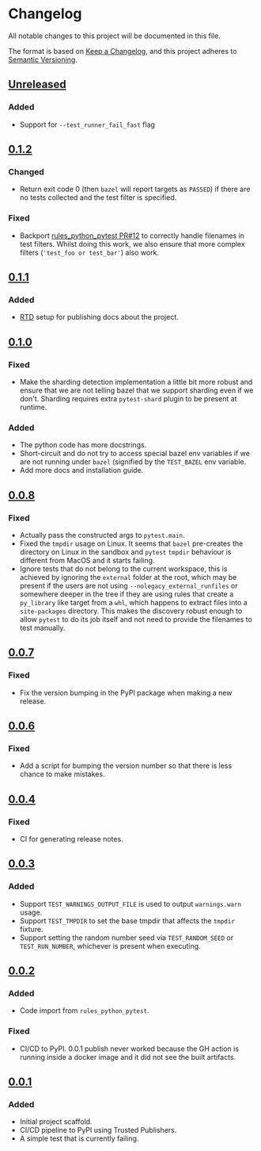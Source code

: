 # Changelog

All notable changes to this project will be documented in this file.

The format is based on [Keep a Changelog](https://keepachangelog.com/en/1.1.0/),
and this project adheres to [Semantic Versioning](https://semver.org/spec/v2.0.0.html).

## [Unreleased]

### Added

- Support for `--test_runner_fail_fast` flag

## [0.1.2]

### Changed

- Return exit code 0 (then `bazel` will report targets as `PASSED`) if there
  are no tests collected and the test filter is specified.

### Fixed

- Backport [rules_python_pytest PR#12][backport_pr_12] to correctly handle
  filenames in test filters. Whilst doing this work, we also ensure that more
  complex filters (`'test_foo or test_bar'`) also work.

[backport_pr_12]: https://github.com/caseyduquettesc/rules_python_pytest/pull/12/files

## [0.1.1]

### Added

- [RTD](https://pytest-bazel.readthedocs.io/en/latest/) setup for publishing
  docs about the project.

## [0.1.0]

### Fixed

- Make the sharding detection implementation a little bit more robust and
  ensure that we are not telling bazel that we support sharding even if we
  don't. Sharding requires extra `pytest-shard` plugin to be present at
  runtime.

### Added

- The python code has more docstrings.
- Short-circuit and do not try to access special bazel env variables if we are
  not running under `bazel` (signified by the `TEST_BAZEL` env variable.
- Add more docs and installation guide.

## [0.0.8]

### Fixed

- Actually pass the constructed args to `pytest.main`.
- Fixed the `tmpdir` usage on Linux. It seems that `bazel` pre-creates the
  directory on Linux in the sandbox and `pytest` `tmpdir` behaviour is
  different from MacOS and it starts failing.
- Ignore tests that do not belong to the current workspace, this is achieved by
  ignoring the `external` folder at the root, which may be present if the users
  are not using `--nolegacy_external_runfiles` or somewhere deeper in the tree
  if they are using rules that create a `py_library` like target from a `whl`,
  which happens to extract files into a `site-packages` directory. This makes
  the discovery robust enough to allow `pytest` to do its job itself and not
  need to provide the filenames to test manually.

## [0.0.7]

### Fixed

- Fix the version bumping in the PyPI package when making a new release.

## [0.0.6]

### Fixed

- Add a script for bumping the version number so that there is less chance to
  make mistakes.

## [0.0.4]

### Fixed

- CI for generating release notes.

## [0.0.3]

### Added

- Support `TEST_WARNINGS_OUTPUT_FILE` is used to output `warnings.warn` usage.
- Support `TEST_TMPDIR` to set the base tmpdir that affects the `tmpdir` fixture.
- Support setting the random number seed via `TEST_RANDOM_SEED` or
  `TEST_RUN_NUMBER`, whichever is present when executing.

## [0.0.2]

### Added

- Code import from `rules_python_pytest`.

### Fixed

- CI/CD to PyPI. 0.0.1 publish never worked because the GH action is running
  inside a docker image and it did not see the built artifacts.

## [0.0.1]

### Added

- Initial project scaffold.
- CI/CD pipeline to PyPI using Trusted Publishers.
- A simple test that is currently failing.

[unreleased]: https://github.com/aignas/pytest-bazel/compare/0.1.2...HEAD
[0.1.2]: https://github.com/aignas/pytest-bazel/releases/tag/0.1.2
[0.1.1]: https://github.com/aignas/pytest-bazel/releases/tag/0.1.1
[0.1.0]: https://github.com/aignas/pytest-bazel/releases/tag/0.1.0
[0.0.8]: https://github.com/aignas/pytest-bazel/releases/tag/0.0.8
[0.0.7]: https://github.com/aignas/pytest-bazel/releases/tag/0.0.7
[0.0.6]: https://github.com/aignas/pytest-bazel/releases/tag/0.0.6
[0.0.4]: https://github.com/aignas/pytest-bazel/releases/tag/0.0.4
[0.0.3]: https://github.com/aignas/pytest-bazel/releases/tag/0.0.3
[0.0.2]: https://github.com/aignas/pytest-bazel/releases/tag/0.0.2
[0.0.1]: https://github.com/aignas/pytest-bazel/releases/tag/0.0.1
[0.0.0]: https://github.com/aignas/pytest-bazel/releases/tag/0.0.0
